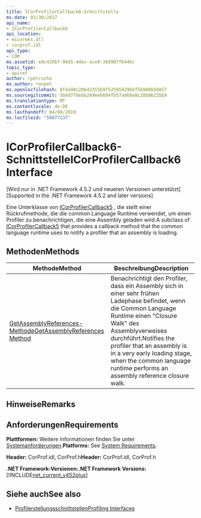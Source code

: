```yaml
---
title: ICorProfilerCallback6-Schnittstelle
ms.date: 03/30/2017
api_name:
- ICorProfilerCallback6
api_location:
- mscorwks.dll
- corprof.idl
api_type:
- COM
ms.assetid: edc420b7-96d1-4dec-ace0-36d907f644bc
topic_type:
- apiref
author: rpetrusha
ms.author: ronpet
ms.openlocfilehash: 8fda98c20b42355b9f52595929bbf5b980b5b857
ms.sourcegitcommit: 5b6d778ebb269ee6684fb57ad69a8c28b06235b9
ms.translationtype: MT
ms.contentlocale: de-DE
ms.lasthandoff: 04/08/2019
ms.locfileid: "59077237"
---
```

# <a name="icorprofilercallback6-interface"></a><span data-ttu-id="75d01-102">ICorProfilerCallback6-Schnittstelle</span><span class="sxs-lookup"><span data-stu-id="75d01-102">ICorProfilerCallback6 Interface</span></span>
<span data-ttu-id="75d01-103">[Wird nur in .NET Framework 4.5.2 und neueren Versionen unterstützt]</span><span class="sxs-lookup"><span data-stu-id="75d01-103">[Supported in the .NET Framework 4.5.2 and later versions]</span></span>  
  
 <span data-ttu-id="75d01-104">Eine Unterklasse von [ICorProfilerCallback5](../../../../docs/framework/unmanaged-api/profiling/icorprofilercallback5-interface.md) , die stellt einer Rückrufmethode, die die common Language Runtime verwendet, um einen Profiler zu benachrichtigen, die eine Assembly geladen wird.</span><span class="sxs-lookup"><span data-stu-id="75d01-104">A subclass of [ICorProfilerCallback5](../../../../docs/framework/unmanaged-api/profiling/icorprofilercallback5-interface.md) that provides a callback method that the common language runtime uses to notify a profiler that an assembly is loading.</span></span>  
  
## <a name="methods"></a><span data-ttu-id="75d01-105">Methoden</span><span class="sxs-lookup"><span data-stu-id="75d01-105">Methods</span></span>  
  
|<span data-ttu-id="75d01-106">Methode</span><span class="sxs-lookup"><span data-stu-id="75d01-106">Method</span></span>|<span data-ttu-id="75d01-107">Beschreibung</span><span class="sxs-lookup"><span data-stu-id="75d01-107">Description</span></span>|  
|------------|-----------------|  
|[<span data-ttu-id="75d01-108">GetAssemblyReferences-Methode</span><span class="sxs-lookup"><span data-stu-id="75d01-108">GetAssemblyReferences Method</span></span>](../../../../docs/framework/unmanaged-api/profiling/icorprofilercallback6-getassemblyreferences-method.md)|<span data-ttu-id="75d01-109">Benachrichtigt den Profiler, dass ein Assembly sich in einer sehr frühen Ladephase befindet, wenn die Common Language Runtime einen "Closure Walk" des Assemblyverweises durchführt.</span><span class="sxs-lookup"><span data-stu-id="75d01-109">Notifies the profiler that an assembly is in a very early loading stage, when the common language runtime performs an assembly reference closure walk.</span></span>|  
  
## <a name="remarks"></a><span data-ttu-id="75d01-110">Hinweise</span><span class="sxs-lookup"><span data-stu-id="75d01-110">Remarks</span></span>  
  
## <a name="requirements"></a><span data-ttu-id="75d01-111">Anforderungen</span><span class="sxs-lookup"><span data-stu-id="75d01-111">Requirements</span></span>  
 <span data-ttu-id="75d01-112">**Plattformen:** Weitere Informationen finden Sie unter [Systemanforderungen](../../../../docs/framework/get-started/system-requirements.md).</span><span class="sxs-lookup"><span data-stu-id="75d01-112">**Platforms:** See [System Requirements](../../../../docs/framework/get-started/system-requirements.md).</span></span>  
  
 <span data-ttu-id="75d01-113">**Header:** CorProf.idl, CorProf.h</span><span class="sxs-lookup"><span data-stu-id="75d01-113">**Header:** CorProf.idl, CorProf.h</span></span>  
  
 **<span data-ttu-id="75d01-114">.NET Framework-Versionen:</span><span class="sxs-lookup"><span data-stu-id="75d01-114">.NET Framework Versions:</span></span>** [!INCLUDE[net_current_v452plus](../../../../includes/net-current-v452plus-md.md)]  
  
## <a name="see-also"></a><span data-ttu-id="75d01-115">Siehe auch</span><span class="sxs-lookup"><span data-stu-id="75d01-115">See also</span></span>

- [<span data-ttu-id="75d01-116">Profilerstellungsschnittstellen</span><span class="sxs-lookup"><span data-stu-id="75d01-116">Profiling Interfaces</span></span>](../../../../docs/framework/unmanaged-api/profiling/profiling-interfaces.md)
